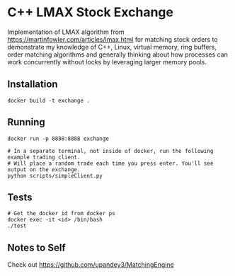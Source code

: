 # C++ LMAX Stock Exchange

Implementation of LMAX algorithm from https://martinfowler.com/articles/lmax.html for matching stock orders to demonstrate my knowledge of C++, Linux, virtual memory, ring buffers, order matching algorithms and generally thinking about how processes can work concurrently without locks by leveraging larger memory pools.

## Installation
```
docker build -t exchange .
```

## Running
```
docker run -p 8888:8888 exchange

# In a separate terminal, not inside of docker, run the following example trading client.
# Will place a random trade each time you press enter. You'll see output on the exchange.
python scripts/simpleClient.py
```

## Tests
```
# Get the docker id from docker ps
docker exec -it <id> /bin/bash
./test
```

## Notes to Self
Check out https://github.com/upandey3/MatchingEngine

